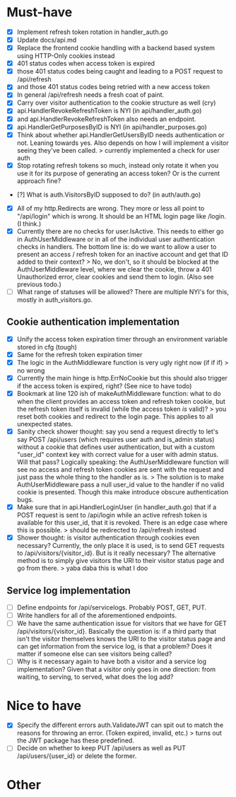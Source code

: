 # Must-have
- [x] Implement refresh token rotation in handler_auth.go
- [x] Update docs/api.md
- [x] Replace the frontend cookie handling with a backend based system using HTTP-Only cookies instead
- [x] 401 status codes when access token is expired
- [x] those 401 status codes being caught and leading to a POST request to /api/refresh
- [x] and those 401 status codes being retried with a new access token
- [x] In general /api/refresh needs a fresh coat of paint.
- [x] Carry over visitor authentication to the cookie structure as well (cry)
- [x] api.HandlerRevokeRefreshToken is NYI (in api/handler_auth.go)
- [x] and api.HandlerRevokeRefreshToken also needs an endpoint.
- [x] api.HandlerGetPurposesByID is NYI (in api/handler_purposes.go)
- [x] Think about whether api.HandlerGetUsersByID needs authentication or not. Leaning towards yes. Also depends on how I will implement a visitor seeing they've been called. > currently implemented a check for user auth
- [x] Stop rotating refresh tokens so much, instead only rotate it when you use it for its purpose of generating an access token? Or is the current approach fine?
- [?] What is auth.VisitorsByID supposed to do? (in auth/auth.go)
- [x] All of my http.Redirects are wrong. They more or less all point to "/api/login" which is wrong. It should be an HTML login page like /login. (I think.)
- [x] Currently there are no checks for user.IsActive. This needs to either go in AuthUserMiddleware or in all of the individual user authentication checks in handlers. The bottom line is: do we want to allow a user to present an access / refresh token for an inactive account and get that ID added to their context? > No, we don't, so it should be blocked at the AuthUserMiddleware level, where we clear the cookie, throw a 401 Unauthorized error, clear cookies and send them to login. (Also see previous todo.)
- [ ] What range of statuses will be allowed? There are multiple NYI's for this, mostly in auth_visitors.go.

## Cookie authentication implementation
- [x] Unify the access token expiration timer through an environment variable stored in cfg (tough)
- [x] Same for the refresh token expiration timer
- [x] The logic in the AuthMiddleware function is very ugly right now (if if if) > no wrong
- [x] Currently the main hinge is http.ErrNoCookie but this should also trigger if the access token is expired, right? (See nice to have todo)
- [x] Bookmark at line 120 ish of makeAuthMiddleware function: what to do when the client provides an access token and refresh token cookie, but the refresh token itself is invalid (while the access token *is* valid)? > you reset both cookies and redirect to the login page. This applies to all unexpected states.
- [x] Sanity check shower thought: say you send a request directly to let's say POST /api/users (which requires user auth and is_admin status) without a cookie that defines user authentication, but with a custom "user_id" context key with correct value for a user with admin status. Will that pass? Logically speaking: the AuthUserMiddleware function will see no access and refresh token cookies are sent with the request and just pass the whole thing to the handler as is. > The solution is to make AuthUserMiddleware pass a null user_id value to the handler if no valid cookie is presented. Though this make introduce obscure authentication bugs.
- [x] Make sure that in api.HandlerLoginUser (in handler_auth.go) that if a POST request is sent to /api/login while an active refresh token is available for this user_id, that it is revoked. There is an edge case where this is possible. > should be redirected to /api/refresh instead
- [x] Shower thought: is visitor authentication through cookies even necessary? Currently, the only place it is used, is to send GET requests to /api/visitors/{visitor_id}. But is it really necessary? The alternative method is to simply give visitors the URI to their visitor status page and go from there. > yaba daba this is what I doo

## Service log implementation
- [ ] Define endpoints for /api/servicelogs. Probably POST, GET, PUT.
- [ ] Write handlers for all of the aforementioned endpoints.
- [ ] We have the same authentication issue for visitors that we have for GET /api/visitors/{visitor_id}. Basically the question is: if a third party that isn't the visitor themselves knows the URI to the visitor status page and can get information from the service log, is that a problem? Does it matter if someone else can see visitors being called?
- [ ] Why is it necessary again to have both a visitor and a service log implementation? Given that a visitor only goes in one direction: from waiting, to serving, to served, what does the log add?

# Nice to have
- [x] Specify the different errors auth.ValidateJWT can spit out to match the reasons for throwing an error. (Token expired, invalid, etc.) > turns out the JWT package has these predefined.
- [ ] Decide on whether to keep PUT /api/users as well as PUT /api/users/{user_id} or delete the former.

# Other
